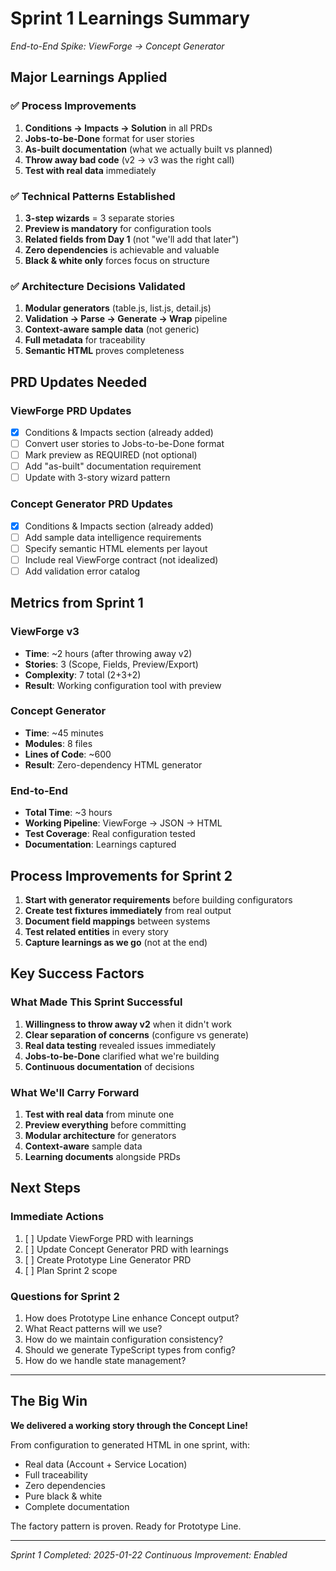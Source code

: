 # Sprint 1 Learnings Summary
*End-to-End Spike: ViewForge → Concept Generator*

## Major Learnings Applied

### ✅ Process Improvements
1. **Conditions → Impacts → Solution** in all PRDs
2. **Jobs-to-be-Done** format for user stories  
3. **As-built documentation** (what we actually built vs planned)
4. **Throw away bad code** (v2 → v3 was the right call)
5. **Test with real data** immediately

### ✅ Technical Patterns Established
1. **3-step wizards** = 3 separate stories
2. **Preview is mandatory** for configuration tools
3. **Related fields from Day 1** (not "we'll add that later")
4. **Zero dependencies** is achievable and valuable
5. **Black & white only** forces focus on structure

### ✅ Architecture Decisions Validated
1. **Modular generators** (table.js, list.js, detail.js)
2. **Validation → Parse → Generate → Wrap** pipeline
3. **Context-aware sample data** (not generic)
4. **Full metadata** for traceability
5. **Semantic HTML** proves completeness

## PRD Updates Needed

### ViewForge PRD Updates
- [x] Conditions & Impacts section (already added)
- [ ] Convert user stories to Jobs-to-be-Done format
- [ ] Mark preview as REQUIRED (not optional) 
- [ ] Add "as-built" documentation requirement
- [ ] Update with 3-story wizard pattern

### Concept Generator PRD Updates  
- [x] Conditions & Impacts section (already added)
- [ ] Add sample data intelligence requirements
- [ ] Specify semantic HTML elements per layout
- [ ] Include real ViewForge contract (not idealized)
- [ ] Add validation error catalog

## Metrics from Sprint 1

### ViewForge v3
- **Time**: ~2 hours (after throwing away v2)
- **Stories**: 3 (Scope, Fields, Preview/Export)
- **Complexity**: 7 total (2+3+2)
- **Result**: Working configuration tool with preview

### Concept Generator
- **Time**: ~45 minutes
- **Modules**: 8 files
- **Lines of Code**: ~600
- **Result**: Zero-dependency HTML generator

### End-to-End
- **Total Time**: ~3 hours
- **Working Pipeline**: ViewForge → JSON → HTML
- **Test Coverage**: Real configuration tested
- **Documentation**: Learnings captured

## Process Improvements for Sprint 2

1. **Start with generator requirements** before building configurators
2. **Create test fixtures immediately** from real output
3. **Document field mappings** between systems
4. **Test related entities** in every story
5. **Capture learnings as we go** (not at the end)

## Key Success Factors

### What Made This Sprint Successful
1. **Willingness to throw away v2** when it didn't work
2. **Clear separation of concerns** (configure vs generate)
3. **Real data testing** revealed issues immediately
4. **Jobs-to-be-Done** clarified what we're building
5. **Continuous documentation** of decisions

### What We'll Carry Forward
1. **Test with real data** from minute one
2. **Preview everything** before committing
3. **Modular architecture** for generators
4. **Context-aware** sample data
5. **Learning documents** alongside PRDs

## Next Steps

### Immediate Actions
1. [ ] Update ViewForge PRD with learnings
2. [ ] Update Concept Generator PRD with learnings  
3. [ ] Create Prototype Line Generator PRD
4. [ ] Plan Sprint 2 scope

### Questions for Sprint 2
1. How does Prototype Line enhance Concept output?
2. What React patterns will we use?
3. How do we maintain configuration consistency?
4. Should we generate TypeScript types from config?
5. How do we handle state management?

---

## The Big Win

**We delivered a working story through the Concept Line!**

From configuration to generated HTML in one sprint, with:
- Real data (Account + Service Location)
- Full traceability
- Zero dependencies  
- Pure black & white
- Complete documentation

The factory pattern is proven. Ready for Prototype Line.

---

*Sprint 1 Completed: 2025-01-22*
*Continuous Improvement: Enabled*